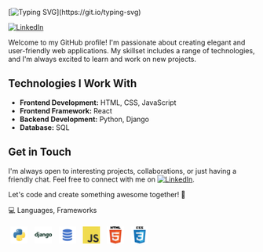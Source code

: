 
[![Typing SVG](https://readme-typing-svg.demolab.com?font=Fira+Code&size=18&pause=1000&color=blue&multiline=true&width=435&lines=Hello!+My+name+is+Konstantinos.+;I+am+a+Web+Developer!)](https://git.io/typing-svg)

[![LinkedIn](https://img.shields.io/badge/LinkedIn-0077B5?style=for-the-badge&logo=linkedin&logoColor=white)](https://www.linkedin.com/in/konstantinos-kazazis-32a470228/)

Welcome to my GitHub profile! I'm passionate about creating elegant and user-friendly web applications. My skillset includes a range of technologies, and I'm always excited to learn and work on new projects.

## Technologies I Work With

- **Frontend Development:** HTML, CSS, JavaScript
- **Frontend Framework:** React
- **Backend Development:** Python, Django
- **Database:** SQL

## Get in Touch

I'm always open to interesting projects, collaborations, or just having a friendly chat. Feel free to connect with me on [![LinkedIn](https://img.shields.io/badge/LinkedIn-0077B5?style=for-the-badge&logo=linkedin&logoColor=white)](https://www.linkedin.com/in/konstantinos-kazazis-32a470228/).

Let's code and create something awesome together! 🚀

 💻 Languages, Frameworks
<p float="left">
<img style="padding:5px;" align="center" alt="Python" width="35px" src="https://raw.githubusercontent.com/github/explore/80688e429a7d4ef2fca1e82350fe8e3517d3494d/topics/python/python.png">
<img style="padding:5px;" align="center" alt="Django" width="35px" src="https://raw.githubusercontent.com/github/explore/80688e429a7d4ef2fca1e82350fe8e3517d3494d/topics/django/django.png"> 
<img style="padding:5px;" align="center" alt="SQL" width="35px" 
src="https://raw.githubusercontent.com/github/explore/80688e429a7d4ef2fca1e82350fe8e3517d3494d/topics/sql/sql.png">
<img style="padding:5px;" align="center" alt="JavaScript" width="35px" src="https://raw.githubusercontent.com/github/explore/80688e429a7d4ef2fca1e82350fe8e3517d3494d/topics/javascript/javascript.png">
<img style="padding:5px;" align="center" alt="HTML" width="35px" src="https://raw.githubusercontent.com/github/explore/80688e429a7d4ef2fca1e82350fe8e3517d3494d/topics/html/html.png">
<img style="padding:5px;" align="center" alt="CSS" width="35px" src="https://raw.githubusercontent.com/github/explore/80688e429a7d4ef2fca1e82350fe8e3517d3494d/topics/css/css.png">
</p>
